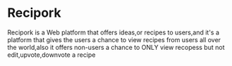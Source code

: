 
<html>
<h1>Recipork</h1>
</html>
Recipork is a Web platform that offers ideas,or recipes to users,and it's a platform that gives the users a chance to view recipes from users all over the world,also it offers non-users a chance to ONLY view recopess but not edit,upvote,downvote a recipe
